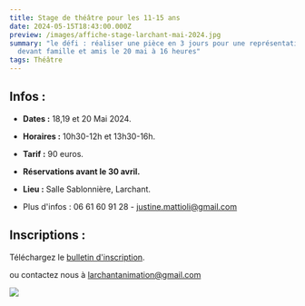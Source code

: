 ```yaml
---
title: Stage de théâtre pour les 11-15 ans
date: 2024-05-15T18:43:00.000Z
preview: /images/affiche-stage-larchant-mai-2024.jpg
summary: "le défi : réaliser une pièce en 3 jours pour une représentation finale
  devant famille et amis le 20 mai à 16 heures"
tags: Théâtre
---
```


## Infos : 
- **Dates :** 18,19 et 20 Mai 2024.

- **Horaires :** 10h30-12h et 13h30-16h.

- **Tarif :** 90 euros.

- **Réservations avant le 30 avril.**

- **Lieu :** Salle Sablonnière, Larchant.

- Plus d'infos : 06 61 60 91 28 - [justine.mattioli@gmail.com](mailto:justine.mattioli@gmail.com)

## Inscriptions : 

Téléchargez le [bulletin d'inscription](/images/inscription_stage_theatre_2024.pdf).

ou contactez nous à [larchantanimation@gmail.com](mailto:larchantanimation@gmail.com)

![](/images/affiche-stage-larchant-mai-2024.jpg)
